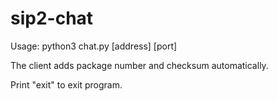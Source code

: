# sip2-chat

Usage: python3 chat.py [address] [port]

The client adds package number and checksum automatically.

Print "exit" to exit program.
